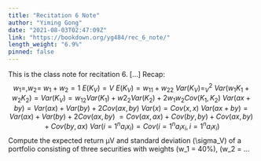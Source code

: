 ```yaml
---
title: "Recitation 6 Note"
author: "Yiming Gong"
date: "2021-08-03T02:47:09Z"
link: "https://bookdown.org/yg484/rec_6_note/"
length_weight: "6.9%"
pinned: false
---
```


This is the class note for recitation 6. [...] Recap: $$
w_1 = ,w_2 = \
w_1 + w_2 = 1\
E(K_V) = V \
E(K_V) = w_11 + w_22 \
Var(K_V) = ^2_V \
Var(w_1K_1 + w_2K_2) = Var(K_V) = w_12Var(K_1)+w2_2Var(K_2)+2w_1w_2Cov(K_1,K_2)\
Var(ax+by) = Var(ax) + Var(by) + 2Cov(ax, by) \
Var(x) = Cov(x,x) \
Var(ax+by) = Var(ax) + Var(by) + 2Cov(ax, by) \
=Cov(ax,ax)+Cov(by,by) + Cov(ax, by) + Cov(by,ax)\
Var({i=1}^n a_ix_i) = Cov({i=1}^na_ix_i, {i=1}^na_ix_i) $$ Compute the expected return μV and standard deviation \(\sigma_V\) of a portfolio
consisting of three securities with weights \(w_1 = 40\%\), \(w_2 = ...
